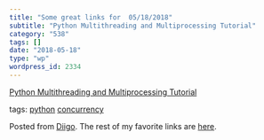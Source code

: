 ```yaml
---
title: "Some great links for  05/18/2018"
subtitle: "Python Multithreading and Multiprocessing Tutorial"
category: "538"
tags: []
date: "2018-05-18"
type: "wp"
wordpress_id: 2334
---
```

[Python Multithreading and Multiprocessing Tutorial](https://www.toptal.com/python/beginners-guide-to-concurrency-and-parallelism-in-python?utm_campaign=Toptal%20Engineering%20Blog&utm_source=hs_email&utm_medium=email&utm_content=62954810&_hsenc=p2ANqtz-9xMk9vdXOpu9nWBdJkVp27kp-l_KAK9fCPQeVJzd6qmbNPvCzr8rlxyIpy_pefZZj26SVH2v7O4s4Ru_Zt8G3tbOqejw&_hsmi=62954810) 

 tags: [python](https://www.diigo.com/user/pitosalas/python) [concurrency](https://www.diigo.com/user/pitosalas/concurrency)

Posted from [Diigo](https://www.diigo.com). The rest of my favorite links are [here](https://www.diigo.com/user/pitosalas).